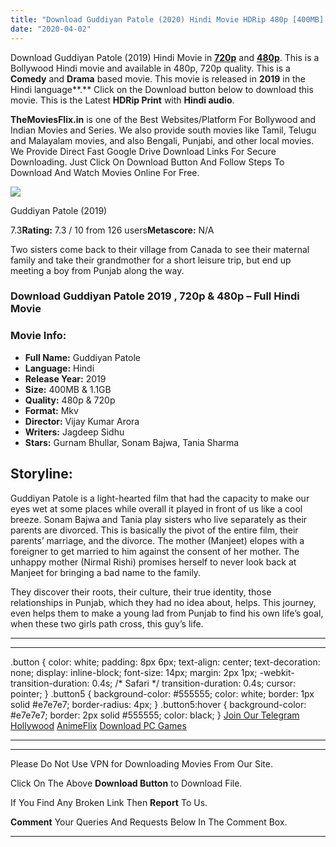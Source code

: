 ```yaml
---
title: "Download Guddiyan Patole (2020) Hindi Movie HDRip 480p [400MB] || 720p [1.1GB]"
date: "2020-04-02"
---
```


Download Guddiyan Patole (2019) Hindi Movie in [**720p**](https://1moviesflix.com/720p-movies/) and **[480p](https://1moviesflix.com/480p-movies/)**. This is a Bollywood Hindi movie and available in 480p, 720p quality. This is a **Comedy** and **Drama** based movie. This movie is released in **2019** in the Hindi language**.** Click on the Download button below to download this movie. This is the Latest **HDRip Print** with **Hindi audio**.

**TheMoviesFlix.in** is one of the Best Websites/Platform For Bollywood and Indian Movies and Series. We also provide south movies like Tamil, Telugu and Malayalam movies, and also Bengali, Punjabi, and other local movies. We Provide Direct Fast Google Drive Download Links For Secure Downloading. Just Click On Download Button And Follow Steps To Download And Watch Movies Online For Free.

[![](https://m.media-amazon.com/images/M/MV5BODcxOTZjZDQtNmU4Ni00YTNlLWJhODgtZWQ2NmQ3YTNkZGUwXkEyXkFqcGdeQXVyNjE1OTQ0NjA@._V1_SX300.jpg)](https://www.imdb.com/title/tt9390254/ "Guddiyan Patole")

Guddiyan Patole (2019)

7.3**Rating:** 7.3 / 10 from 126 users**Metascore:** N/A

Two sisters come back to their village from Canada to see their maternal family and take their grandmother for a short leisure trip, but end up meeting a boy from Punjab along the way.

### Download Guddiyan Patole 2019 , 720p & 480p – Full Hindi Movie

### Movie Info:

- **Full Name:** Guddiyan Patole
- **Language:** Hindi
- **Release Year:** 2019
- **Size:** 400MB & 1.1GB
- **Quality:** 480p & 720p
- **Format:** Mkv
- **Director:** Vijay Kumar Arora
- **Writers:** Jagdeep Sidhu
- **Stars:** Gurnam Bhullar, Sonam Bajwa, Tania Sharma

## Storyline:

Guddiyan Patole is a light-hearted film that had the capacity to make our eyes wet at some places while overall it played in front of us like a cool breeze. Sonam Bajwa and Tania play sisters who live separately as their parents are divorced. This is basically the pivot of the entire film, their parents’ marriage, and the divorce. The mother (Manjeet) elopes with a foreigner to get married to him against the consent of her mother. The unhappy mother (Nirmal Rishi) promises herself to never look back at Manjeet for bringing a bad name to the family.

They discover their roots, their culture, their true identity, those relationships in Punjab, which they had no idea about, helps. This journey, even helps them to make a young lad from Punjab to find his own life’s goal, when these two girls path cross, this guy’s life.

* * *

* * *

.button { color: white; padding: 8px 6px; text-align: center; text-decoration: none; display: inline-block; font-size: 14px; margin: 2px 1px; -webkit-transition-duration: 0.4s; /\* Safari \*/ transition-duration: 0.4s; cursor: pointer; } .button5 { background-color: #555555; color: white; border: 1px solid #e7e7e7; border-radius: 4px; } .button5:hover { background-color: #e7e7e7; border: 2px solid #555555; color: black; } [Join Our Telegram](http://gdrivepro.xyz/join.php) [Hollywood](https://moviesverse.com/) [AnimeFlix](https://animeflix.in/) [Download PC Games](https://gamesflix.net/)  

* * *

* * *

  

Please Do Not Use VPN for Downloading Movies From Our Site.

Click On The Above **Download Button** to Download File.

If You Find Any Broken Link Then **Report** To Us.

**Comment** Your Queries And Requests Below In The Comment Box.

* * *
